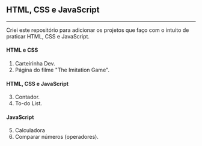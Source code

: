 ## HTML, CSS e JavaScript
------------------------------------------------------

Criei este repositório para adicionar os projetos que faço com o intuito de praticar HTML, CSS e JavaScript.

#### HTML e CSS
1. Carteirinha Dev.
2. Página do filme "The Imitation Game".

#### HTML, CSS e JavaScript
3. Contador.
4. To-do List.

#### JavaScript
5. Calculadora
6. Comparar números (operadores).
